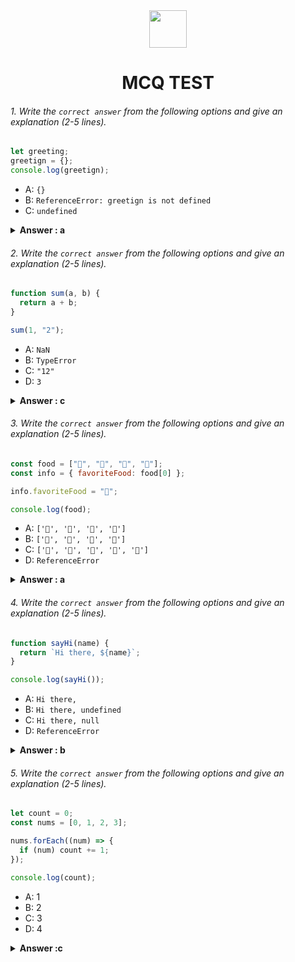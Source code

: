 <div align="center">
  <img height="60" src="https://edurev.gumlet.io/AllImages/original/ApplicationImages/CourseImages/944e5d47-8c55-4a89-91e5-22ab5f2798fc_CI.png">
  <h1>MCQ TEST</h1>
</div>

###### 1. Write the `correct answer` from the following options and give an explanation (2-5 lines).

```javascript
let greeting;
greetign = {};
console.log(greetign);
```

- A: `{}`
- B: `ReferenceError: greetign is not defined`
- C: `undefined`

<details><summary><b>Answer : a</b></summary>
<p>

#### Answer:A: `{}` ?

<i>Write your explanation here</i>
because gretting is empty so finally outpur is null
</p>
</details>

###### 2. Write the `correct answer` from the following options and give an explanation (2-5 lines).

```javascript
function sum(a, b) {
  return a + b;
}

sum(1, "2");
```

- A: `NaN`
- B: `TypeError`
- C: `"12"`
- D: `3`

<details><summary><b>Answer : c</b></summary>
<p>

#### Answer:C: `"12"` ?

<i>Write your explanation here</i>
 because a value is intejer and b value is string we know inter and string sum is interjer and could not sum 
</p>
</details>

###### 3. Write the `correct answer` from the following options and give an explanation (2-5 lines).

```javascript
const food = ["🍕", "🍫", "🥑", "🍔"];
const info = { favoriteFood: food[0] };

info.favoriteFood = "🍝";

console.log(food);
```

- A: `['🍕', '🍫', '🥑', '🍔']`
- B: `['🍝', '🍫', '🥑', '🍔']`
- C: `['🍝', '🍕', '🍫', '🥑', '🍔']`
- D: `ReferenceError`

<details><summary><b>Answer : a</b></summary>
<p>

#### Answer:A: `['🍕', '🍫', '🥑', '🍔']` ?

<i>Write your explanation here</i>
the code initialize an array food with emoji property set 🍕 and leter change the favouriteFood property to 🍝 finally food array which is unchanged
</p>
</details>

###### 4. Write the `correct answer` from the following options and give an explanation (2-5 lines).

```javascript
function sayHi(name) {
  return `Hi there, ${name}`;
}

console.log(sayHi());
```

- A: `Hi there,`
- B: `Hi there, undefined`
- C: `Hi there, null`
- D: `ReferenceError`

<details><summary><b>Answer : b</b></summary>
<p>

#### Answer: B: `Hi there, undefined` ?

<i>Write your explanation here</i>
  code defiens a function sayHi that excepts a name parameter and returns gretting message ,but you function called without arguments it produces with an a undefiend name 
</p>
</details>

###### 5. Write the `correct answer` from the following options and give an explanation (2-5 lines).

```javascript
let count = 0;
const nums = [0, 1, 2, 3];

nums.forEach((num) => {
  if (num) count += 1;
});

console.log(count);
```

- A: 1
- B: 2
- C: 3
- D: 4

<details><summary><b>Answer :c</b></summary>
<p>

#### Answer: C: 3?

<i>Write your explanation here</i>
 the code count and logs the number of non zero values in the nums array which is 3
</p>
</details>
